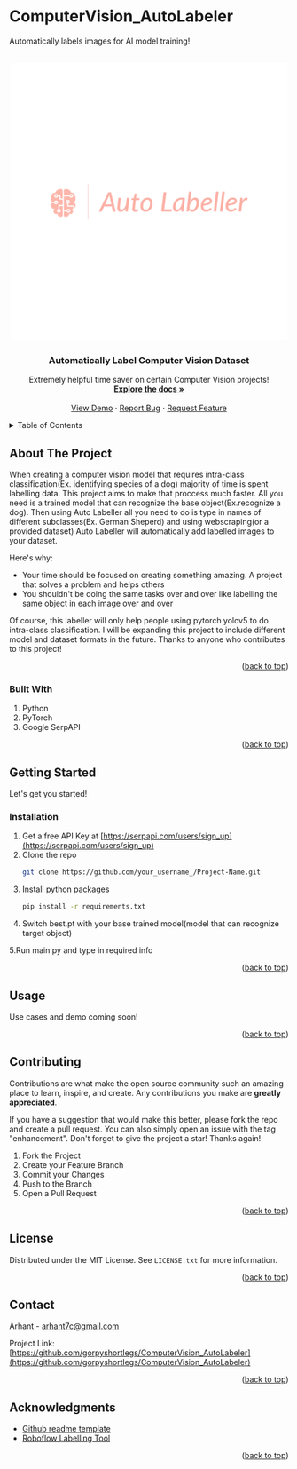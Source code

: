 # ComputerVision_AutoLabeler
Automatically labels images for AI model training!
<div id="top"></div>
<!--
*** Thanks for checking out Auto Labeler. If you have a suggestion
*** that would make this better, please fork the repo and create a pull request
*** or simply open an issue with the tag "enhancement".
*** Don't forget to give the project a star!
*** Now go create the AI product of your dreams!
-->

<br />
<div align="center">
  <a href="https://github.com/gorpyshortlegs/ComputerVision_AutoLabeler">
    <img src="Labeller.png" alt="Logo" width="500" height="500">
  </a>

  <h3 align="center">Automatically Label Computer Vision Dataset</h3>

  <p align="center">
    Extremely helpful time saver on certain Computer Vision projects!
    <br />
    <a href="https://github.com/gorpyshortlegs/ComputerVision_AutoLabeler"><strong>Explore the docs »</strong></a>
    <br />
    <br />
    <a href="https://www.youtube.com/channel/UCKPE2Q-d5-WdnDMZ-XlMSDw">View Demo</a>
    ·
    <a href="https://github.com/gorpyshortlegs/ComputerVision_AutoLabeler/issues">Report Bug</a>
    ·
    <a href="https://github.com/gorpyshortlegs/ComputerVision_AutoLabeler/issues">Request Feature</a>
  </p>
</div>



<!-- TABLE OF CONTENTS -->
<details>
  <summary>Table of Contents</summary>
  <ol>
    <li>
      <a href="#about-the-project">About The Project</a>
      <ul>
        <li><a href="#built-with">Built With</a></li>
      </ul>
    </li>
    <li>
      <a href="#getting-started">Getting Started</a>
      <ul>
        <li><a href="#prerequisites">Prerequisites</a></li>
        <li><a href="#installation">Installation</a></li>
      </ul>
    </li>
    <li><a href="#usage">Usage</a></li>
    <li><a href="#roadmap">Roadmap</a></li>
    <li><a href="#contributing">Contributing</a></li>
    <li><a href="#license">License</a></li>
    <li><a href="#contact">Contact</a></li>
    <li><a href="#acknowledgments">Acknowledgments</a></li>
  </ol>
</details>



<!-- ABOUT THE PROJECT -->
## About The Project



  When creating a computer vision model that requires intra-class classification(Ex. identifying species of a dog) majority of time is spent labelling data. This project aims to make that proccess much faster. All you need is a trained model that can recognize the base object(Ex.recognize a dog). Then using Auto Labeller all you need to do is type in names of different subclasses(Ex. German Sheperd) and using webscraping(or a provided dataset) Auto Labeller will automatically add labelled images to your dataset.

Here's why:
* Your time should be focused on creating something amazing. A project that solves a problem and helps others
* You shouldn't be doing the same tasks over and over like labelling the same object in each image over and over


Of course, this labeller will only help people using pytorch yolov5 to do intra-class classification. I will be expanding this project to include different model and dataset formats in the future. Thanks to anyone who contributes to this project!


<p align="right">(<a href="#top">back to top</a>)</p>



### Built With
<ol>
<li>Python</li>
<li>PyTorch</li>
<li>Google SerpAPI</li>
</ol>



<p align="right">(<a href="#top">back to top</a>)</p>



<!-- GETTING STARTED -->
## Getting Started

Let's get you started!

### Installation


1. Get a free API Key at [https://serpapi.com/users/sign_up](https://serpapi.com/users/sign_up)
2. Clone the repo
   ```sh
   git clone https://github.com/your_username_/Project-Name.git
   ```
3. Install python packages
   ```sh
   pip install -r requirements.txt
   ```
4. Switch best.pt with your base trained model(model that can recognize target object)

5.Run main.py and type in required info

<p align="right">(<a href="#top">back to top</a>)</p>



<!-- USAGE EXAMPLES -->
## Usage

Use cases and demo coming soon!

<p align="right">(<a href="#top">back to top</a>)</p>



<!-- CONTRIBUTING -->
## Contributing

Contributions are what make the open source community such an amazing place to learn, inspire, and create. Any contributions you make are **greatly appreciated**.

If you have a suggestion that would make this better, please fork the repo and create a pull request. You can also simply open an issue with the tag "enhancement".
Don't forget to give the project a star! Thanks again!

1. Fork the Project
2. Create your Feature Branch
3. Commit your Changes 
4. Push to the Branch 
5. Open a Pull Request

<p align="right">(<a href="#top">back to top</a>)</p>



<!-- LICENSE -->
## License

Distributed under the MIT License. See `LICENSE.txt` for more information.

<p align="right">(<a href="#top">back to top</a>)</p>



<!-- CONTACT -->
## Contact

Arhant - arhant7c@gmail.com

Project Link: [https://github.com/gorpyshortlegs/ComputerVision_AutoLabeler](https://github.com/gorpyshortlegs/ComputerVision_AutoLabeler)

<p align="right">(<a href="#top">back to top</a>)</p>



<!-- ACKNOWLEDGMENTS -->
## Acknowledgments



* [Github readme template](https://github.com/othneildrew/Best-README-Template)
* [Roboflow Labelling Tool](https://roboflow.com)


<p align="right">(<a href="#top">back to top</a>)</p>

